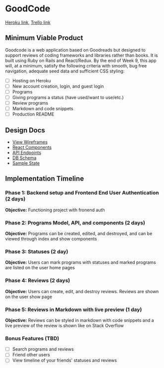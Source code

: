 # GoodCode

[Heroku link][heroku],
[Trello link][trello]

[trello]: https://trello.com/b/mAPXiEe1/goodcode
[heroku]: https://goodcode.herokuapp.com/

## Minimum Viable Product

Goodcode is a web application based on Goodreads but designed to support reviews of coding frameworks and libraries rather than books.
It is built using Ruby on Rails and React/Redux.
By the end of Week 9, this app will, at a minimum, satisfy the following criteria with smooth, bug free navigation, adequate seed data and sufficient CSS styling:

- [ ] Hosting on Heroku
- [ ] New account creation, login, and guest login
- [ ] Programs
- [ ] Giving programs a status (have used/want to use/etc.)
- [ ] Review programs
- [ ] Markdown and code snippets
- [ ] Production README

## Design Docs
* [View Wireframes][wireframes]
* [React Components][components]
* [API Endpoints][api-endpoints]
* [DB Schema][schema]
* [Sample State][sample-state]

[wireframes]: docs/wireframes
[components]: docs/component-hierarchy.md
[sample-state]: docs/sample-state.md
[api-endpoints]: docs/api-endpoints.md
[schema]: docs/schema.md

## Implementation Timeline

### Phase 1: Backend setup and Frontend End User Authentication (2 days)

**Objective:** Functioning project with fronend auth

### Phase 2: Programs Model, API, and components (2 days)

**Objective:** Programs can be created, edited, and destroyed, and can be viewed through index and show components

### Phase 3: Statuses (2 day)

**Objective:** Users can mark programs with statuses and marked programs are listed on the user home pages

### Phase 4: Reviews (2 days)

**Objective:** Users can create, edit, and destroy reviews.
Reviews are shown on the user show page

### Phase 5: Reviews in Markdown with live preview (1 day)

**Objective:** Reviews can be styled in markdown with code snippets and a live preview of the review is shown like on Stack Overflow

### Bonus Features (TBD)
- [ ] Search programs and reviews
- [ ] Friend other users
- [ ] View timeline of your friends' statuses and reviews
